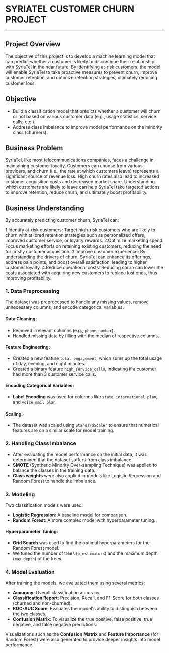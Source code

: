 # SYRIATEL CUSTOMER CHURN PROJECT
______________________________________________________________________




## Project Overview
The objective of this project is to develop a machine learning model that can predict whether a customer is likely to discontinue their relationship with SyriaTel in the near future. By identifying at-risk customers, the model will enable SyriaTel to take proactive measures to prevent churn, improve customer retention, and optimize retention strategies, ultimately reducing customer loss.

## Objective
- Build a classification model that predicts whether a customer will churn or not based on various customer data (e.g., usage statistics, service calls, etc.).
- Address class imbalance to improve model performance on the minority class (churners).


## Business Problem
SyriaTel, like most telecommunications companies, faces a challenge in maintaining customer loyalty. Customers can choose from various providers, and churn (i.e., the rate at which customers leave) represents a significant source of revenue loss. High churn rates also lead to increased customer acquisition costs and decreased market share. Understanding which customers are likely to leave can help SyriaTel take targeted actions to improve retention, reduce churn, and ultimately boost profitability.

## Business Understanding
By accurately predicting customer churn, SyriaTel can:

1.Identify at-risk customers: Target high-risk customers who are likely to churn with tailored retention strategies such as personalized offers, improved customer service, or loyalty rewards.
2.Optimize marketing spend: Focus marketing efforts on retaining existing customers, reducing the need for costly customer acquisition.
3.Improve customer experience: By understanding the drivers of churn, SyriaTel can enhance its offerings, address pain points, and boost overall satisfaction, leading to higher customer loyalty.
4.Reduce operational costs: Reducing churn can lower the costs associated with acquiring new customers to replace lost ones, thus improving profitability.

### 1. **Data Preprocessing**

The dataset was preprocessed to handle any missing values, remove unnecessary columns, and encode categorical variables.

#### Data Cleaning:
- Removed irrelevant columns (e.g., `phone number`).
- Handled missing data by filling with the median of respective columns.

#### Feature Engineering:
- Created a new feature `total engagement`, which sums up the total usage of day, evening, and night minutes.
- Created a binary feature `high_service_calls`, indicating if a customer had more than 3 customer service calls.

#### Encoding Categorical Variables:
- **Label Encoding** was used for columns like `state`, `international plan`, and `voice mail plan`.


#### Scaling:
- The dataset was scaled using `StandardScaler` to ensure that numerical features are on a similar scale for model training.

### 2. **Handling Class Imbalance**
- After evaluating the model performance on the initial data, it was determined that the dataset suffers from class imbalance.
- **SMOTE** (Synthetic Minority Over-sampling Technique) was applied to balance the classes in the training data.
- **Class weights** were also applied in models like Logistic Regression and Random Forest to handle the imbalance.

### 3. **Modeling**

Two classification models were used:
- **Logistic Regression**: A baseline model for comparison.
- **Random Forest**: A more complex model with hyperparameter tuning.

#### Hyperparameter Tuning:
- **Grid Search** was used to find the optimal hyperparameters for the Random Forest model.
- We tuned the number of trees (`n_estimators`) and the maximum depth (`max_depth`) of the trees.

### 4. **Model Evaluation**

After training the models, we evaluated them using several metrics:
- **Accuracy**: Overall classification accuracy.
- **Classification Report**: Precision, Recall, and F1-Score for both classes (churned and non-churned).
- **ROC-AUC Score**: Evaluates the model's ability to distinguish between the two classes.
- **Confusion Matrix**: To visualize the true positive, false positive, true negative, and false negative predictions.

Visualizations such as the **Confusion Matrix** and **Feature Importance** (for Random Forest) were also generated to provide deeper insights into model performance.


